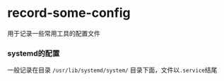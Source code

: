 # record-some-config
用于记录一些常用工具的配置文件


### systemd的配置
一般记录在目录  `/usr/lib/systemd/system/` 目录下面，文件以`.service`结尾
